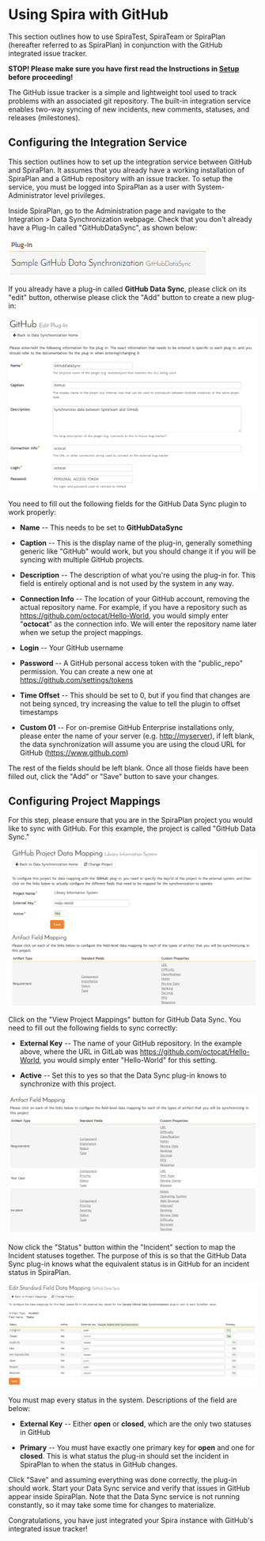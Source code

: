 # Using Spira with GitHub

This section outlines how to use SpiraTest, SpiraTeam or SpiraPlan
(hereafter referred to as SpiraPlan) in conjunction with the GitHub
integrated issue tracker.

**STOP! Please make sure you have first read the Instructions in 
[Setup](../Setting-up-Data-Synchronization/) before proceeding!**

The GitHub issue tracker is a simple and lightweight tool used to track
problems with an associated git repository. The built-in integration
service enables two-way syncing of new incidents, new comments,
statuses, and releases (milestones).

## Configuring the Integration Service 

This section outlines how to set up the integration service between
GitHub and SpiraPlan. It assumes that you already have a working
installation of SpiraPlan and a GitHub repository with an issue tracker.
To setup the service, you must be logged into SpiraPlan as a user with
System-Administrator level privileges.

Inside SpiraPlan, go to the Administration page and navigate to the
Integration \> Data Synchronization webpage. Check that you don't
already have a Plug-In called "GitHubDataSync", as shown below:

![](img/Using_Spira_with_GitHub_211.png)




If you already have a plug-in called **GitHub Data Sync**, please click
on its "edit" button, otherwise please click the "Add" button to create
a new plug-in:

![](img/Using_Spira_with_GitHub_212.png)




You need to fill out the following fields for the GitHub Data Sync
plugin to work properly:

-   **Name** -- This needs to be set to **GitHubDataSync**

-   **Caption** -- This is the display name of the plug-in, generally
something generic like "GitHub" would work, but you should change it
if you will be syncing with multiple GitHub projects.

-   **Description** -- The description of what you're using the plug-in
for. This field is entirely optional and is not used by the system
in any way.

-   **Connection Info** -- The location of your GitHub account, removing
the actual repository name. For example, if you have a repository
such as <https://github.com/octocat/Hello-World>, you would simply
enter "**octocat**" as the connection info. We will enter the
repository name later when we setup the project mappings.

-   **Login** -- Your GitHub username

-   **Password** -- A GitHub personal access token with the
"public\_repo" permission. You can create a new one at
<https://github.com/settings/tokens>

-   **Time Offset** -- This should be set to 0, but if you find that
changes are not being synced, try increasing the value to tell the
plugin to offset timestamps

-   **Custom 01** -- For on-premise GitHub Enterprise installations
only, please enter the name of your server (e.g. <http://myserver>),
if left blank, the data synchronization will assume you are using
the cloud URL for GitHub (<https://www.github.com>)

The rest of the fields should be left blank. Once all those fields have
been filled out, click the "Add" or "Save" button to save your changes.

## Configuring Project Mappings

For this step, please ensure that you are in the SpiraPlan project you
would like to sync with GitHub. For this example, the project is called
"GitHub Data Sync."

![](img/Using_Spira_with_GitHub_213.png)




Click on the "View Project Mappings" button for GitHub Data Sync. You
need to fill out the following fields to sync correctly:

-   **External Key** -- The name of your GitHub repository. In the
example above, where the URL in GitLab was
<https://github.com/octocat/Hello-World>, you would simply enter
"Hello-World" for this setting.

-   **Active** -- Set this to yes so that the Data Sync plug-in knows to
synchronize with this project.

![](img/Using_Spira_with_GitHub_214.png)




Now click the "Status" button within the "Incident" section to map the
Incident statuses together. The purpose of this is so that the GitHub
Data Sync plug-in knows what the equivalent status is in GitHub for an
incident status in SpiraPlan.

![](img/Using_Spira_with_GitHub_215.png)




You must map every status in the system. Descriptions of the field are
below:

-   **External Key** -- Either **open** or **closed**, which are the
only two statuses in GitHub

-   **Primary** -- You must have exactly one primary key for **open**
and one for **closed**. This is what status the plug-in should set
the incident in SpiraPlan to when the status in GitHub changes.

Click "Save" and assuming everything was done correctly, the plug-in
should work. Start your Data Sync service and verify that issues in
GitHub appear inside SpiraPlan. Note that the Data Sync service is not
running constantly, so it may take some time for changes to materialize.

Congratulations, you have just integrated your Spira instance with
GitHub's integrated issue tracker!

